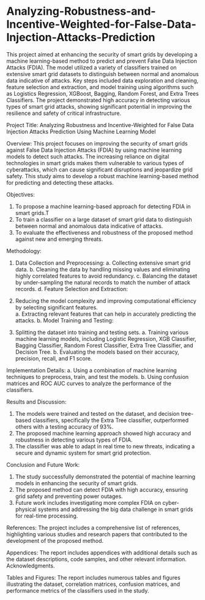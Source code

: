 # Analyzing-Robustness-and-Incentive-Weighted-for-False-Data-Injection-Attacks-Prediction
This project aimed at enhancing the security of smart grids by developing a machine learning-based method to predict and prevent False Data Injection Attacks (FDIA). The model utilized a variety of classifiers trained on extensive smart grid datasets to distinguish between normal and anomalous data indicative of attacks. Key steps included data exploration and cleaning, feature selection and extraction, and model training using algorithms such as Logistics Regression, XGBoost, Bagging, Random Forest, and Extra Trees Classifiers. The project demonstrated high accuracy in detecting various types of smart grid attacks, showing significant potential in improving the resilience and safety of critical infrastructure.

Project Title: Analyzing Robustness and Incentive-Weighted for False Data Injection Attacks Prediction Using Machine Learning Model

Overview:
This project focuses on improving the security of smart grids against False Data Injection Attacks (FDIA) by using machine learning models to detect such attacks. The increasing reliance on digital technologies in smart grids makes them vulnerable to various types of cyberattacks, which can cause significant disruptions and jeopardize grid safety. This study aims to develop a robust machine learning-based method for predicting and detecting these attacks.

Objectives:
1. To propose a machine learning-based approach for detecting FDIA in smart grids.T
2. To train a classifier on a large dataset of smart grid data to distinguish between normal and anomalous data indicative of attacks.
3. To evaluate the effectiveness and robustness of the proposed method against new and emerging threats.

Methodology:
1. Data Collection and Preprocessing:
a. Collecting extensive smart grid data.
b. Cleaning the data by handling missing values and eliminating highly correlated features to avoid redundancy.
c. Balancing the dataset by under-sampling the natural records to match the number of attack records.
d. Feature Selection and Extraction:

2. Reducing the model complexity and improving computational efficiency by selecting significant features.  
a. Extracting relevant features that can help in accurately predicting the attacks.
b. Model Training and Testing:

3. Splitting the dataset into training and testing sets.
a. Training various machine learning models, including Logistic Regression, XGB Classifier, Bagging Classifier, Random Forest Classifier, Extra Tree Classifier, and Decision Tree.
b. Evaluating the models based on their accuracy, precision, recall, and F1 score.

Implementation Details:
a. Using a combination of machine learning techniques to preprocess, train, and test the models.
b. Using confusion matrices and ROC AUC curves to analyze the performance of the classifiers.

Results and Discussion:
1. The models were trained and tested on the dataset, and decision tree-based classifiers, specifically the Extra Tree classifier, outperformed others with a testing accuracy of 93%.
2. The proposed machine learning approach showed high accuracy and robustness in detecting various types of FDIA.
3. The classifier was able to adapt in real time to new threats, indicating a secure and dynamic system for smart grid protection.

Conclusion and Future Work:
1. The study successfully demonstrated the potential of machine learning models in enhancing the security of smart grids.
2. The proposed method can detect FDIA with high accuracy, ensuring grid safety and preventing power outages.
3. Future work includes investigating more complex FDIA on cyber-physical systems and addressing the big data challenge in smart grids for real-time processing.

References:
The project includes a comprehensive list of references, highlighting various studies and research papers that contributed to the development of the proposed method.

Appendices:
The report includes appendices with additional details such as the dataset descriptions, code samples, and other relevant information.
Acknowledgments.

Tables and Figures:
The report includes numerous tables and figures illustrating the dataset, correlation matrices, confusion matrices, and performance metrics of the classifiers used in the study.

